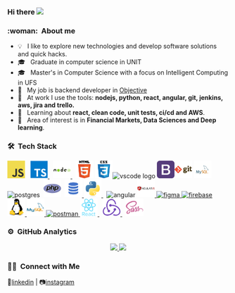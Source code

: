 ### Hi there <img src="https://media.giphy.com/media/hvRJCLFzcasrR4ia7z/giphy.gif" width="25px"></img>

<h3> :woman: &nbsp;About me </h3>

- 💡 &nbsp; I like to explore new technologies and develop software solutions and quick hacks.
- 🎓 &nbsp; Graduate in computer science in UNIT
- 🎓 &nbsp; Master's in Computer Science with a focus on Intelligent Computing in UFS
- 💼 &nbsp; My job is backend developer in <a href="https://www.objective.com.br/">Objective</a>
- 💼 &nbsp; At work I use the tools: **nodejs, python, react, angular, git, jenkins, aws, jira and trello.**
- 🌱 &nbsp; Learning about **react, clean code, unit tests, ci/cd and AWS**.
- 🔭 &nbsp; Area of interest is in **Financial Markets, Data Sciences and Deep learning**.

### 🛠 &nbsp;Tech Stack


<img src="https://raw.githubusercontent.com/github/explore/80688e429a7d4ef2fca1e82350fe8e3517d3494d/topics/javascript/javascript.png" width="40" height="40" alt="javascript logo"> &nbsp;
<a href="https://www.typescriptlang.org/" target="_blank">
  <img src="https://raw.githubusercontent.com/devicons/devicon/master/icons/typescript/typescript-original.svg" alt="typescript" width="40" height="40"/> </a>&nbsp;
<a href="https://nodejs.org" target="_blank"> 
  <img src="https://raw.githubusercontent.com/devicons/devicon/master/icons/nodejs/nodejs-original-wordmark.svg" alt="nodejs" width="40" height="40"/> </a> &nbsp;
<img src="https://raw.githubusercontent.com/github/explore/80688e429a7d4ef2fca1e82350fe8e3517d3494d/topics/html/html.png" width="40" height="40" alt="html logo"/>
<img src="https://raw.githubusercontent.com/github/explore/80688e429a7d4ef2fca1e82350fe8e3517d3494d/topics/css/css.png" width="40" height="40" alt="css logo"><img src="https://upload.wikimedia.org/wikipedia/commons/2/2d/Visual_Studio_Code_1.18_icon.svg" width="40" height="40" alt="vscode logo">
<img src="https://raw.githubusercontent.com/github/explore/80688e429a7d4ef2fca1e82350fe8e3517d3494d/topics/bootstrap/bootstrap.png" width="40" height="40" alt="bootstrap logo"><img src="https://raw.githubusercontent.com/github/explore/80688e429a7d4ef2fca1e82350fe8e3517d3494d/topics/git/git.png" class="rounded-1 mr-3" width="40" height="40" alt="git">
<img src="https://raw.githubusercontent.com/github/explore/80688e429a7d4ef2fca1e82350fe8e3517d3494d/topics/mysql/mysql.png" class="rounded-1 mr-3" width="40" height="40" alt="mysql"> &nbsp;
<img src="https://img.shields.io/badge/-PostgreSQL-333333?style=flat&logo=postgresql" class="rounded-1 mr-3" width="100" height="40" alt="postgres">&nbsp;
<img src="https://raw.githubusercontent.com/github/explore/ccc16358ac4530c6a69b1b80c7223cd2744dea83/topics/php/php.png" class="rounded-1 mr-3" width="40" height="40" alt="php">&nbsp;
<img src="https://raw.githubusercontent.com/github/explore/80688e429a7d4ef2fca1e82350fe8e3517d3494d/topics/sql/sql.png" class="rounded-1 mr-3" width="40" height="40" alt="sql"><a href="https://www.python.org" target="_blank"> <img src="https://raw.githubusercontent.com/devicons/devicon/master/icons/python/python-original.svg" alt="python" width="40" height="40"/> </a>&nbsp;
<img src="https://angular.io/assets/images/logos/angular/angular.svg" alt="angular" width="40" height="40"/> </a>   <a href="https://angular.io" target="_blank"> <img src="https://raw.githubusercontent.com/devicons/devicon/master/icons/angularjs/angularjs-original-wordmark.svg" alt="angularjs" width="40" height="40"/> </a> 
<a href="https://www.figma.com/" target="_blank"> <img src="https://www.vectorlogo.zone/logos/figma/figma-icon.svg" alt="figma" width="40" height="40"/> </a> <a href="https://firebase.google.com/" target="_blank"> 
  <img src="https://www.vectorlogo.zone/logos/firebase/firebase-icon.svg" alt="firebase" width="40" height="40"/> </a>  <a href="https://www.linux.org/" target="_blank"> <img src="https://raw.githubusercontent.com/devicons/devicon/master/icons/linux/linux-original.svg" alt="linux" width="40" height="40"/> </a> <a href="https://www.mysql.com/" target="_blank">
  <img src="https://raw.githubusercontent.com/devicons/devicon/master/icons/mysql/mysql-original-wordmark.svg" alt="mysql" width="40" height="40"/> </a> 
    <a href="https://postman.com" target="_blank"> 
  <img src="https://www.vectorlogo.zone/logos/getpostman/getpostman-icon.svg" alt="postman" width="40" height="40"/> </a> <a href="https://reactjs.org/" target="_blank">
  <img src="https://raw.githubusercontent.com/devicons/devicon/master/icons/react/react-original-wordmark.svg" alt="react" width="40" height="40"/> </a>&nbsp;
  <a href="https://redux.js.org" target="_blank"> 
  <img src="https://raw.githubusercontent.com/devicons/devicon/master/icons/redux/redux-original.svg" alt="redux" width="40" height="40"/> </a>&nbsp;
  <a href="https://sass-lang.com" target="_blank"> 
  <img src="https://raw.githubusercontent.com/devicons/devicon/master/icons/sass/sass-original.svg" alt="sass" width="40" height="40"/> </a>
 
  
### ⚙️ &nbsp;GitHub Analytics

<p align="center">
  <a href="https://github.com/lmqs">
    <img height="180em" src="https://github-readme-stats-eight-theta.vercel.app/api?username=lmqs&show_icons=true&theme=default&include_all_commits=true&count_private=true"/>
    <img height="180em" src="https://github-readme-stats-eight-theta.vercel.app/api/top-langs/?username=lmqs&layout=compact&langs_count=8&theme=default"/>
  </a>
</p>

 
### 🤝🏻 &nbsp;Connect with Me

<p align="left">
  👔<a href="https://www.linkedin.com/in/luciana-queirozz" alt="Linkedin">linkedin</a>
  |
  📷<a href="https://www.instagram.com/lucianaqueirozz/" alt="Instagram">instagram</a>
</p>

